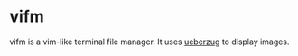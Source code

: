 # vifm

vifm is a vim-like terminal file manager. It uses
[ueberzug](https://github.com/seebye/ueberzug) to display images.

